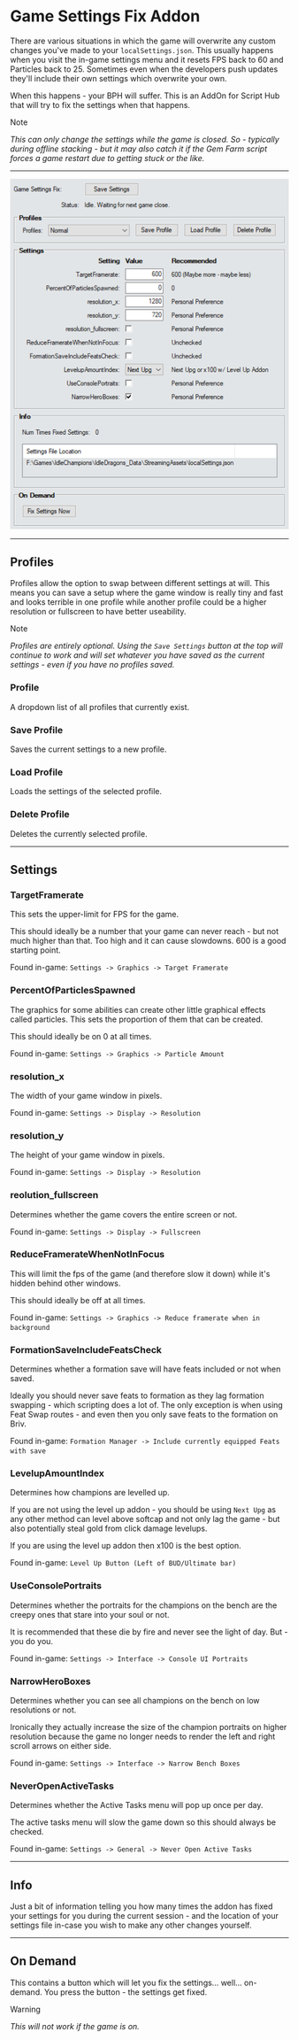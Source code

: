 # Game Settings Fix Addon

There are various situations in which the game will overwrite any custom changes you've made to your `localSettings.json`. This usually happens when you visit the in-game settings menu and it resets FPS back to 60 and Particles back to 25. Sometimes even when the developers push updates they'll include their own settings which overwrite your own.

When this happens - your BPH will suffer. This is an AddOn for Script Hub that will try to fix the settings when that happens.

> [!NOTE]
> *This can only change the settings while the game is closed. So - typically during offline stacking - but it may also catch it if the Gem Farm script forces a game restart due to getting stuck or the like.*

___

![Game Settings Fix Addon Preview Image](images/GameSettingsFixAddonPreview.png)

___

## Profiles

Profiles allow the option to swap between different settings at will. This means you can save a setup where the game window is really tiny and fast and looks terrible in one profile while another profile could be a higher resolution or fullscreen to have better useability.

> [!NOTE]
> *Profiles are entirely optional. Using the `Save Settings` button at the top will continue to work and will set whatever you have saved as the current settings - even if you have no profiles saved.*

### Profile

A dropdown list of all profiles that currently exist.

### Save Profile

Saves the current settings to a new profile.

### Load Profile

Loads the settings of the selected profile.

### Delete Profile

Deletes the currently selected profile.

___

## Settings

### TargetFramerate

This sets the upper-limit for FPS for the game.

This should ideally be a number that your game can never reach - but not much higher than that. Too high and it can cause slowdowns. 600 is a good starting point.

Found in-game: `Settings -> Graphics -> Target Framerate`

### PercentOfParticlesSpawned

The graphics for some abilities can create other little graphical effects called particles. This sets the proportion of them that can be created.

This should ideally be on 0 at all times.

Found in-game: `Settings -> Graphics -> Particle Amount`

### resolution_x

The width of your game window in pixels.

Found in-game: `Settings -> Display -> Resolution`

### resolution_y

The height of your game window in pixels.

Found in-game: `Settings -> Display -> Resolution`

### reolution_fullscreen

Determines whether the game covers the entire screen or not.

Found in-game: `Settings -> Display -> Fullscreen`

### ReduceFramerateWhenNotInFocus

This will limit the fps of the game (and therefore slow it down) while it's hidden behind other windows.

This should ideally be off at all times.

Found in-game: `Settings -> Graphics -> Reduce framerate when in background`

### FormationSaveIncludeFeatsCheck

Determines whether a formation save will have feats included or not when saved.

Ideally you should never save feats to formation as they lag formation swapping - which scripting does a lot of. The only exception is when using Feat Swap routes - and even then you only save feats to the formation on Briv.

Found in-game: `Formation Manager -> Include currently equipped Feats with save`

### LevelupAmountIndex

Determines how champions are levelled up.

If you are not using the level up addon - you should be using `Next Upg` as any other method can level above softcap and not only lag the game - but also potentially steal gold from click damage levelups.

If you are using the level up addon then x100 is the best option.

Found in-game: `Level Up Button (Left of BUD/Ultimate bar)`

### UseConsolePortraits

Determines whether the portraits for the champions on the bench are the creepy ones that stare into your soul or not.

It is recommended that these die by fire and never see the light of day. But - you do you.

Found in-game: `Settings -> Interface -> Console UI Portraits`

### NarrowHeroBoxes

Determines whether you can see all champions on the bench on low resolutions or not.

Ironically they actually increase the size of the champion portraits on higher resolution because the game no longer needs to render the left and right scroll arrows on either side.

Found in-game: `Settings -> Interface -> Narrow Bench Boxes`

### NeverOpenActiveTasks

Determines whether the Active Tasks menu will pop up once per day.

The active tasks menu will slow the game down so this should always be checked.

Found in-game: `Settings -> General -> Never Open Active Tasks`

___

## Info

Just a bit of information telling you how many times the addon has fixed your settings for you during the current session - and the location of your settings file in-case you wish to make any other changes yourself.

___

## On Demand

This contains a button which will let you fix the settings... well... on-demand. You press the button - the settings get fixed.

> [!WARNING]
> *This will not work if the game is on.*